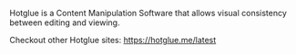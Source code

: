 Hotglue is a Content Manipulation Software that allows visual consistency between editing and viewing.

Checkout other Hotglue sites: https://hotglue.me/latest

